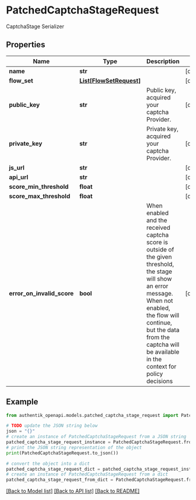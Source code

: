 # PatchedCaptchaStageRequest

CaptchaStage Serializer

## Properties

Name | Type | Description | Notes
------------ | ------------- | ------------- | -------------
**name** | **str** |  | [optional] 
**flow_set** | [**List[FlowSetRequest]**](FlowSetRequest.md) |  | [optional] 
**public_key** | **str** | Public key, acquired your captcha Provider. | [optional] 
**private_key** | **str** | Private key, acquired your captcha Provider. | [optional] 
**js_url** | **str** |  | [optional] 
**api_url** | **str** |  | [optional] 
**score_min_threshold** | **float** |  | [optional] 
**score_max_threshold** | **float** |  | [optional] 
**error_on_invalid_score** | **bool** | When enabled and the received captcha score is outside of the given threshold, the stage will show an error message. When not enabled, the flow will continue, but the data from the captcha will be available in the context for policy decisions | [optional] 

## Example

```python
from authentik_openapi.models.patched_captcha_stage_request import PatchedCaptchaStageRequest

# TODO update the JSON string below
json = "{}"
# create an instance of PatchedCaptchaStageRequest from a JSON string
patched_captcha_stage_request_instance = PatchedCaptchaStageRequest.from_json(json)
# print the JSON string representation of the object
print(PatchedCaptchaStageRequest.to_json())

# convert the object into a dict
patched_captcha_stage_request_dict = patched_captcha_stage_request_instance.to_dict()
# create an instance of PatchedCaptchaStageRequest from a dict
patched_captcha_stage_request_from_dict = PatchedCaptchaStageRequest.from_dict(patched_captcha_stage_request_dict)
```
[[Back to Model list]](../README.md#documentation-for-models) [[Back to API list]](../README.md#documentation-for-api-endpoints) [[Back to README]](../README.md)


